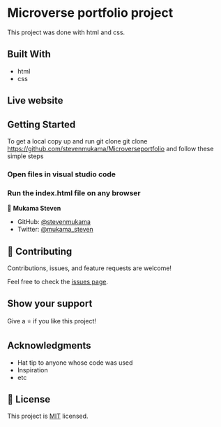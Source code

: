 # Microverse portfolio project
This project was done with html and css.

## Built With

- html
- css

## Live website


## Getting Started

To get a local copy up and run git clone git clone https://github.com/stevenmukama/Microverseportfolio and follow these simple steps

### Open files in visual studio code

### Run the index.html file on any browser


👤 **Mukama Steven**

- GitHub: [@stevenmukama](https://github.com/stevenmukama)
- Twitter: [@mukama_steven](https://twitter.com/mukama_steven)

## 🤝 Contributing

Contributions, issues, and feature requests are welcome!

Feel free to check the [issues page](../../issues/).

## Show your support

Give a ⭐️ if you like this project!

## Acknowledgments

- Hat tip to anyone whose code was used
- Inspiration
- etc

## 📝 License

This project is [MIT](./MIT.md) licensed.
